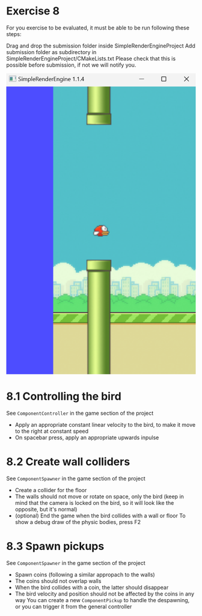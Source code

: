 # Exercise 8

For you exercise to be evaluated, it must be able to be run following these steps:

Drag and drop the submission folder inside SimpleRenderEngineProject
Add submission folder as subdirectory in SimpleRenderEngineProject/CMakeLists.txt Please check that this is possible before submission, if not we will notify you.

![main](media/main.png)

# 8.1 Controlling the bird
See `ComponentController` in the game section of the project
- Apply an appropriate constant linear velocity to the bird,
  to make it move to the right at constant speed
- On spacebar press, apply an appropriate upwards inpulse

# 8.2 Create wall colliders
See `ComponentSpawner` in the game section of the project
- Create a collider for the floor
- The walls should not move or rotate on space, only the bird
  (keep in mind that the camera is locked on the bird, so it will look like the opposite, but it's normal)
- (optional) End the game when the bird collides with a wall or floor
To show a debug draw of the physic bodies, press F2

# 8.3 Spawn pickups
See `ComponentSpawner` in the game section of the project
- Spawn coins (following a similar appropach to the walls)
- The coins should not overlap walls
- When the bird collides with a coin, the latter should disappear
- The bird velocity and position should not be affected by the coins in any way
You can create a new `ComponentPickup` to handle the despawning, or you can trigger it from the general controller
